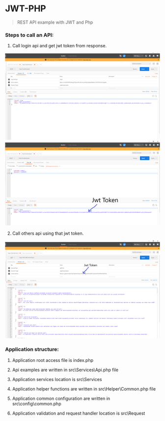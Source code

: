 # JWT-PHP


> REST API example with JWT and Php

### Steps to call an API:

1. Call login api and get jwt token from response.

![login-header](https://github.com/Md-Razu-Haolader/JWT-PHP/blob/master/examples/login-header.PNG 'login-header')
![login-response](https://github.com/Md-Razu-Haolader/JWT-PHP/blob/master/examples/login-response.PNG 'login-response')

2. Call others api using that jwt token.

![getpost](https://github.com/Md-Razu-Haolader/JWT-PHP/blob/master/examples/getpost.PNG 'getpost')

### Application structure:

1. Application root access file is index.php

2. Api examples are written in src\Services\Api.php file 

3. Application services location is src\Services

4. Application helper functions are written in src\Helper\Common.php file

5. Application common configuration are written in src\config\common.php

6. Application validation and request handler location is src\Request

